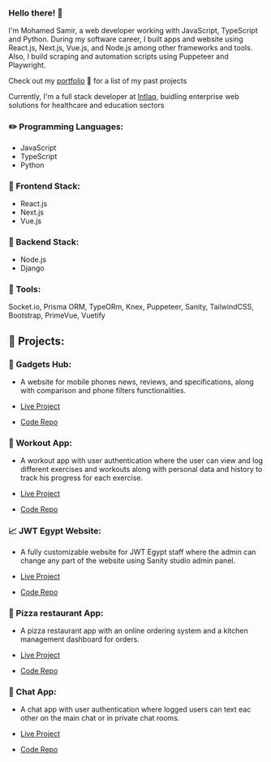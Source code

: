 ### Hello there! :wave:

I'm Mohamed Samir, a web developer working with JavaScript, TypeScript and Python. During my software career, I built apps and website using React.js, Next.js, Vue.js, and Node.js among other frameworks and tools. Also, I build scraping and automation scripts using Puppeteer and Playwright.

Check out my [portfolio](https://mohamed-zahran.vercel.app/) :page_with_curl: for a list of my past projects

Currently, I'm a full stack developer at [Intlaq](https://www.intlaqcit.com/), buidling enterprise web solutions for healthcare and education sectors

### :pencil2: Programming Languages:

- JavaScript
- TypeScript
- Python

### :open_file_folder: Frontend Stack:

- React.js
- Next.js
- Vue.js

### :open_file_folder: Backend Stack:

- Node.js
- Django

### :memo: Tools:

Socket.io, Prisma ORM, TypeORm, Knex, Puppeteer, Sanity, TailwindCSS, Bootstrap, PrimeVue, Vuetify

## :briefcase: Projects:

### :iphone: Gadgets Hub:

- A website for mobile phones news, reviews, and specifications, along with comparison and phone filters functionalities.

- [Live Project](https://gadgets-hub.vercel.app/)
- [Code Repo](https://github.com/Mohamedzh/tech-arena)

### :bicyclist: Workout App:

- A workout app with user authentication where the user can view and log different exercises and workouts along with personal data and history to track his progress for each exercise.

- [Live Project](https://workout-app-nextjs-6q67.vercel.app/)
- [Code Repo](https://github.com/Mohamedzh/workout-app-nextjs)

### :chart_with_upwards_trend: JWT Egypt Website:

- A fully customizable website for JWT Egypt staff where the admin can change any part of the website using Sanity studio admin panel.

- [Live Project](https://jwt-egypt-website.vercel.app/)
- [Code Repo](https://github.com/Mohamedzh/jwt-egypt)

### :pizza: Pizza restaurant App:

- A pizza restaurant app with an online ordering system and a kitchen management dashboard for orders.

- [Live Project](https://pizza-restaurant-app-buu6.vercel.app/)
- [Code Repo](https://github.com/Mohamedzh/pizza-restaurant-app)

### :speech_balloon: Chat App:

- A chat app with user authentication where logged users can text eac other on the main chat or in private chat rooms.

- [Live Project](https://chat-app-sockets-2jdl.vercel.app/)
- [Code Repo](https://github.com/Mohamedzh/ChatApp)
